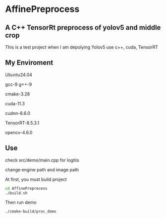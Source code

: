 # AffinePreprocess
A C++ TensorRt preprocess of yolov5 and middle crop
---
This is a test project when I am depolying Yolov5  use c++, cuda, TensorRT

## My Enviroment
Ubuntu24.04

gcc-9 g++-9

cmake-3.28

cuda-11.3

cudnn-8.6.0

TensorRT-8.5.3.1

opencv-4.6.0

## Use

check src/demo/main.cpp for logitis

change engine path and image path

At first, you must build project

```sh
cd AffinePreprecess
./build.sh
```

Then run demo

```sh
./cmake-build/proc_demo
```
